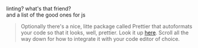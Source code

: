 linting?  what's that friend?  
and a list of the good ones for js


> Optionally there's a nice, litte package called Prettier that autoformats your code so that it looks, well, prettier. Look it up [here](https://github.com/prettier/prettier "Prettier").
> Scroll all the way down for how to integrate it with your code editor of choice.